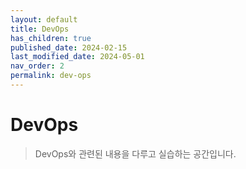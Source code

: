 ```yaml
---
layout: default
title: DevOps
has_children: true
published_date: 2024-02-15
last_modified_date: 2024-05-01
nav_order: 2
permalink: dev-ops
---
```


# DevOps
> DevOps와 관련된 내용을 다루고 실습하는 공간입니다.

